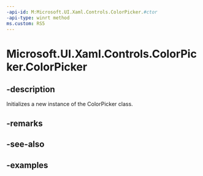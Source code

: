 ```yaml
---
-api-id: M:Microsoft.UI.Xaml.Controls.ColorPicker.#ctor
-api-type: winrt method
ms.custom: RS5
---
```

<!-- Method syntax.
public ColorPicker.ColorPicker()
-->

# Microsoft.UI.Xaml.Controls.ColorPicker.ColorPicker


## -description

Initializes a new instance of the ColorPicker class.


## -remarks


## -see-also


## -examples


